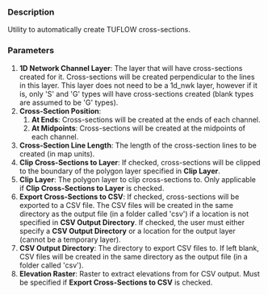 ### Description

Utility to automatically create TUFLOW cross-sections.

### Parameters

1. **1D Network Channel Layer**: The layer that will have cross-sections created for it. Cross-sections will be created perpendicular to the lines in this layer. This layer does not need to be a 1d_nwk layer, however if it is, only 'S' and 'G' types will have cross-sections created (blank types are assumed to be 'G' types).
2. **Cross-Section Position**:
   1. **At Ends**: Cross-sections will be created at the ends of each channel.
   2. **At Midpoints**: Cross-sections will be created at the midpoints of each channel.
3. **Cross-Section Line Length**: The length of the cross-section lines to be created (in map units).
4. **Clip Cross-Sections to Layer**: If checked, cross-sections will be clipped to the boundary of the polygon layer specified in **Clip Layer**.
5. **Clip Layer**: The polygon layer to clip cross-sections to. Only applicable if **Clip Cross-Sections to Layer** is checked.
6. **Export Cross-Sections to CSV**: If checked, cross-sections will be exported to a CSV file. The CSV files will be created in the same directory as the output file (in a folder called 'csv') if a location is not specified in **CSV Output Directory**. If checked, the user must either specify a **CSV Output Directory** or a location for the output layer (cannot be a temporary layer).
7. **CSV Output Directory**: The directory to export CSV files to. If left blank, CSV files will be created in the same directory as the output file (in a folder called 'csv').
8. **Elevation Raster**: Raster to extract elevations from for CSV output. Must be specified if **Export Cross-Sections to CSV** is checked.